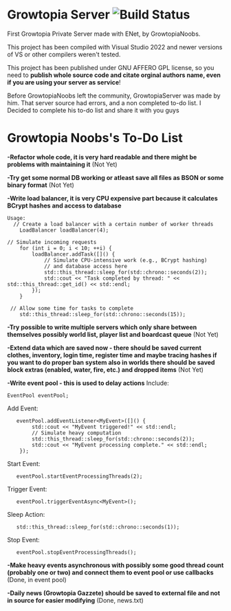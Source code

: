 # Growtopia Server ![Build Status](https://media.discordapp.net/attachments/1103007816471552050/1103007929449336836/68747470733a2f2f63692e6170707665796f722e636f6d2f6170692f70726f6a656374732f7374617475732f6769746875622f47726f77746f7069614e6f6f62732f47726f77746f706961536572766572.png)
First Growtopia Private Server made with ENet, by GrowtopiaNoobs.

This project has been compiled with Visual Studio 2022 and newer versions of VS or other compilers weren't tested.

This project has been published under GNU AFFERO GPL license, so you need to **publish whole source code and citate orginal authors name, even if you are using your server as service**!

Before GrowtopiaNoobs left the community, GrowtopiaServer was made by him. That server source had errors, and a non completed to-do list.
I Decided to complete his to-do list and share it with you guys

# Growtopia Noobs's To-Do List

**-Refactor whole code, it is very hard readable and there might be problems with maintaining it**
(Not Yet)

**-Try get some normal DB working or atleast save all files as BSON or some binary format**
(Not Yet)

**-Write load balancer, it is very CPU expensive part because it calculates BCrypt hashes and access to database**
```
Usage:
  // Create a load balancer with a certain number of worker threads
    LoadBalancer loadBalancer(4);
 ```

```
// Simulate incoming requests
    for (int i = 0; i < 10; ++i) {
        loadBalancer.addTask([]() {
            // Simulate CPU-intensive work (e.g., BCrypt hashing)
            // and database access here
            std::this_thread::sleep_for(std::chrono::seconds(2));
            std::cout << "Task completed by thread: " << std::this_thread::get_id() << std::endl;
        });
    }
 ```

```
 // Allow some time for tasks to complete
    std::this_thread::sleep_for(std::chrono::seconds(15));
```
**-Try possible to write multiple servers which only share between themselves possibly world list, player list and boardcast queue**
(Not Yet)

**-Extend data which are saved now - there should be saved current clothes, inventory, login time, register time and maybe tracing hashes if you want to do proper ban system also in worlds there should be saved block extras (enabled, water, fire, etc.) and dropped items**
(Not Yet)

**-Write event pool - this is used to delay actions**
Include:
```
EventPool eventPool;
```
Add Event:
```
   eventPool.addEventListener<MyEvent>([]() {
        std::cout << "MyEvent triggered!" << std::endl;
        // Simulate heavy computation
        std::this_thread::sleep_for(std::chrono::seconds(2));
        std::cout << "MyEvent processing complete." << std::endl;
    });
```
Start Event:
```
   eventPool.startEventProcessingThreads(2);
```
Trigger Event:
```
   eventPool.triggerEventAsync<MyEvent>();
```
Sleep Action:
```
   std::this_thread::sleep_for(std::chrono::seconds(1));
```
Stop Event:
```
   eventPool.stopEventProcessingThreads();
```
**-Make heavy events asynchronous with possibly some good thread count (probably one or two) and connect them to event pool or use callbacks**
(Done, in event pool)

**-Daily news (Growtopia Gazzete) should be saved to external file and not in source for easier modifying**
(Done, news.txt)
